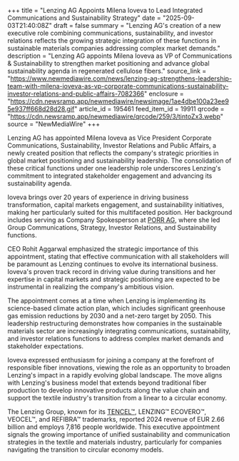 +++
title = "Lenzing AG Appoints Milena Ioveva to Lead Integrated Communications and Sustainability Strategy"
date = "2025-09-03T21:40:08Z"
draft = false
summary = "Lenzing AG's creation of a new executive role combining communications, sustainability, and investor relations reflects the growing strategic integration of these functions in sustainable materials companies addressing complex market demands."
description = "Lenzing AG appoints Milena Ioveva as VP of Communications & Sustainability to strengthen market positioning and advance global sustainability agenda in regenerated cellulose fibers."
source_link = "https://www.newmediawire.com/news/lenzing-ag-strengthens-leadership-team-with-milena-ioveva-as-vp-corporate-communications-sustainability-investor-relations-and-public-affairs-7082366"
enclosure = "https://cdn.newsramp.app/newmediawire/newsimage/1ae4dbe100a23ee95e937ff668d28d28.gif"
article_id = 195461
feed_item_id = 19911
qrcode = "https://cdn.newsramp.app/newmediawire/qrcode/259/3/tintoZx3.webp"
source = "NewMediaWire"
+++

<p>Lenzing AG has appointed Milena Ioveva as Vice President Corporate Communications, Sustainability, Investor Relations and Public Affairs, a newly created position that reflects the company's strategic priorities in global market positioning and sustainability leadership. The consolidation of these critical functions under one leadership role underscores Lenzing's commitment to integrated stakeholder engagement and advancing its sustainability agenda.</p><p>Ioveva brings over 20 years of experience in driving business transformation, capital markets engagement, and sustainability initiatives, making her particularly suited for this multifaceted position. Her background includes serving as Company Spokesperson at <a href="https://www.porr-group.com" rel="nofollow" target="_blank">PORR AG</a>, where she led Group Communications, Strategy, Investor Relations, and Sustainability functions.</p><p>CEO Rohit Aggarwal emphasized the strategic importance of this appointment, stating that effective communication with all stakeholders will be paramount as Lenzing continues to evolve its international business. Ioveva's proven track record in driving value during transitions and her expertise in capital markets and strategic positioning are expected to be instrumental in realizing the company's ambitious vision.</p><p>The appointment comes at a time when Lenzing is implementing its science-based climate action plan, which includes significant greenhouse gas emission reductions by 2030 and a net-zero target by 2050. This leadership restructuring demonstrates how companies in the sustainable materials sector are increasingly integrating communications, sustainability, and investor relations functions to address complex market demands and stakeholder expectations.</p><p>Ioveva expressed enthusiasm for joining a company at the forefront of responsible fiber innovations, viewing the role as an opportunity to broaden Lenzing's impact in a rapidly evolving global landscape. The move aligns with Lenzing's business model that extends beyond traditional fiber production to develop innovative products along the value chain and support the textile industry's transition from a linear to a circular economy.</p><p>The Lenzing Group, known for its <a href="https://www.tencel.com" rel="nofollow" target="_blank">TENCEL™</a>, LENZING™ ECOVERO™, VEOCEL™, and REFIBRA™ trademarks, reported 2024 revenue of EUR 2.66 billion and employs 7,816 people worldwide. This executive appointment signals the growing importance of unified sustainability and communication strategies in the textile and materials industry, particularly for companies navigating the transition to circular economy models.</p>